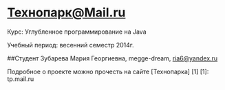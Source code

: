 Технопарк@Mail.ru
============
Курс: Углубленное программирование на Java

Учебный период: весенний семестр 2014г.

##Студент
Зубарева Мария Георгиевна, megge-dream, ria6@yandex.ru

Подробное о проекте можно прочесть на сайте [Технопарка] [1]
[1]: tp.mail.ru
